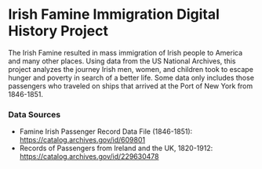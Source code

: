 # Irish Famine Immigration Digital History Project

The Irish Famine resulted in mass immigration of Irish people to America and many other places. Using data from the US National Archives, this project analyzes the journey Irish men, women, and children took to escape hunger and poverty in search of a better life. 
Some data only includes those passengers who traveled on ships that arrived at the Port of New York from 1846-1851.

### Data Sources
- Famine Irish Passenger Record Data File (1846-1851): https://catalog.archives.gov/id/609801
- Records of Passengers from Ireland and the UK, 1820-1912: https://catalog.archives.gov/id/229630478
